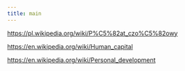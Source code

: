 ```yaml
---
title: main
---
```


https://pl.wikipedia.org/wiki/P%C5%82at_czo%C5%82owy

https://en.wikipedia.org/wiki/Human_capital

https://en.wikipedia.org/wiki/Personal_development